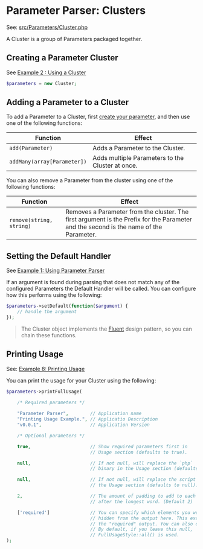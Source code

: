 # Parameter Parser: Clusters

See: [src/Parameters/Cluster.php](../src/Parameters/Cluster.php)

A Cluster is a group of Parameters packaged together.

## Creating a Parameter Cluster

See [Example 2 : Using a Cluster](../examples/Example2.md)

```php
$parameters = new Cluster;
```

## Adding a Parameter to a Cluster

To add a Parameter to a Cluster, first [create your parameter](./Parameters.md), and then use one of the following functions:

|Function|Effect|
|---|---|
|`add(Parameter)`|Adds a Parameter to the Cluster.|
|`addMany(array[Parameter])`|Adds multiple Parameters to the Cluster at once.|


You can also remove a Parameter from the cluster using one of the following functions:

|Function|Effect|
|---|---|
|`remove(string, string)`|Removes a Parameter from the cluster. The first argument is the Prefix for the Parameter and the second is the name of the Parameter.|

## Setting the Default Handler

See [Example 1: Using Parameter Parser](../examples/Example1.md)

If an argument is found during parsing that does not match any of the configured Parameters the Default Handler will be called. You can configure how this performs using the following:

```php
$parameters->setDefault(function($argument) {
    // handle the argument
});
```

> The Cluster object implements the [Fluent](https://en.wikipedia.org/wiki/Fluent_interface) design pattern, so you can chain these functions.

## Printing Usage

See: [Example 8: Printing Usage](../examples/Example8.md)

You can print the usage for your Cluster using the following:

```php
$parameters->printFullUsage(
    
    /* Required parameters */

    "Parameter Parser",        // Application name
    "Printing Usage Example.", // Applicatio Description
    "v0.0.1",                  // Application Version

    /* Optional parameters */

    true,                      // Show required parameters first in 
                               // Usage section (defaults to true).

    null,                      // If not null, will replace the `php` 
                               // binary in the Usage section (defaults to null).

    null,                      // If not null, will replace the script name in 
                               // the Usage section (defaults to null).

    2,                         // The amount of padding to add to each column 
                               // after the longest word. (Default 2)    

    ['required']               // You can specify which elements you would like 
                               // hidden from the output here. This example hides 
                               // the "required" output. You can also define a custom one.
                               // By default, if you leave this null, 
                               // FullUsageStyle::all() is used.
);
```